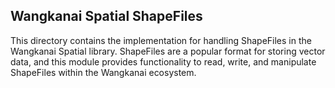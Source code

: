 ## Wangkanai Spatial ShapeFiles

This directory contains the implementation for handling ShapeFiles in the Wangkanai Spatial library.
ShapeFiles are a popular format for storing vector data, and this module provides functionality to read, write, and manipulate ShapeFiles within the Wangkanai ecosystem.
